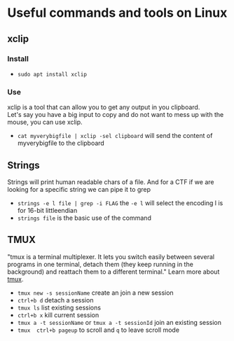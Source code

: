 # Useful commands and tools on Linux

## xclip

### Install

- `sudo apt install xclip`

### Use

xclip is a tool that can allow you to get any output in you clipboard.  
Let's say you have a big input to copy and do not want to mess up with the mouse, you can use xclip.
- `cat myverybigfile | xclip -sel clipboard` will send the content of myverybigfile to the clipboard

## Strings

Strings will print human readable chars of a file. And for a CTF if we are looking for a specific string we can pipe it to grep
- `strings -e l file | grep -i FLAG` the `-e l` will select the encoding l is for 16-bit littleendian
- `strings file` is the basic use of the command

## TMUX

"tmux is a terminal multiplexer. It lets you switch easily between several programs in one terminal, detach them (they keep running in the background) and reattach them to a different terminal." Learn more about [tmux](https://github.com/tmux/tmux/wiki).

- `tmux new -s sessionName` create an join a new session
- `ctrl+b d` detach a session
- `tmux ls` list existing sessions
- `ctrl+b x` kill current session
- `tmux a -t sessionName` or `tmux a -t sessionId` join an existing session
- `tmux  ctrl+b pageup` to scroll and `q` to leave scroll mode
